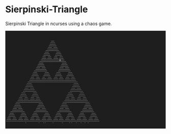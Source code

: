 # Sierpinski-Triangle
Sierpinski Triangle in ncurses using a chaos game.

![Sierpinski Triangle](Triangle.png)
